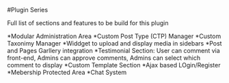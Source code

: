 #Plugin Series

Full list of sections and features to be build for this plugin

*Modular Administration Area
*Custom Post Type (CTP) Manager
*Custom Taxonimy Manager
*Widdget to upload and display media in sidebars
*Post and Pages Garllery integration
*Testimonial Section: User can comment via front-end, Admins can approve comments, Admins can select which comment to display
*Custom Template Section
*Ajax based LOgin/Register
*Mebership Protected Area
*Chat System